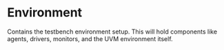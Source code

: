 # **Environment**

Contains the testbench environment setup. This will hold components like agents, drivers, monitors, and the UVM environment itself.
